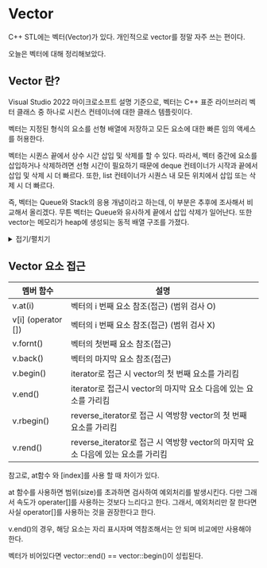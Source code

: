 # Vector

C++ STL에는 벡터(Vector)가 있다. 개인적으로 vector를 정말 자주 쓰는 편이다.

오늘은 벡터에 대해 정리해보았다.

## Vector 란?
Visual Studio 2022 마이크로소프트 설명 기준으로, 벡터는 C++ 표준 라이브러리 벡터 클래스 중 하나로 시컨스 컨테이너에 대한 클래스 템플릿이다.

벡터는 지정된 형식의 요소를 선형 배열에 저장하고 모든 요소에 대한 빠른 임의 액세스를 허용한다.

벡터는 시퀀스 끝에서 상수 시간 삽입 및 삭제를 할 수 있다. 
따라서, 벡터 중간에 요소를 삽입하거나 삭제하려면 선형 시간이 필요하기 때문에 deque 컨테이너가 시작과 끝에서 삽입 및 삭제 시 더 빠르다. 또한, 
list 컨테이너가 시퀀스 내 모든 위치에서 삽입 또는 삭제 시 더 빠르다. 

즉, 벡터는 Queue와 Stack의 응용 개념이라고 하는데, 이 부분은 추후에 조사해서 비교해서 올리겠다.
무튼 벡터는 Queue와 유사하게 끝에서 삽입 삭제가 일어난다. 또한 vector는 메모리가 heap에 생성되는 동적 배열 구조를 가졌다.
<details>
<summary> 접기/펼치기 </summary>
< 아래 부분은 조사가 더 필요할 것 같아서... >
  
  벡터는 현재 스토리지 용량보다 더 크게 늘려야 할 때 재할당이 발생하며 이때 다른 삽입 및 지우기에서 시퀀스 내 여러 스토리지 주소가 변경될 수 있다. 
이러한 경우 시퀀스의 변경되는 부분을 가리키는 반복기 또는 참조가 올바르지 않는 상태가 된다. 
재할당이 수행되지 않으면 삽입/삭제 지점 앞의 반복기와 참조만 올바른 상태로 유지된다.
</details>

## Vector 요소 접근
| 멤버 함수 | 설명|
|  ---- |  --- |
| v.at(i) | 벡터의 i 번째 요소 참조(접근) (범위 검사 O) |
| v[i] (operator []) | 벡터의 i 번째 요소 참조(접근) (범위 검사 X) |
| v.fornt() | 벡터의 첫번째 요소 참조(접근) |
| v.back() | 벡터의 마지막 요소 참조(접근) |
| v.begin() | iterator로 접근 시 vector의 첫 번째 요소를 가리킴 |
| v.end() | iterator로 접근시 vector의 마지막 요소 다음에 있는 요소를 가리킴 |
| v.rbegin() | reverse_iterator로 접근 시 역방향 vector의 첫 번째 요소를 가리킴 |
| v.rend() | reverse_iterator로 접근 시 역방향 vector의 마지막 요소 다음에 있는 요소를 가리킴 |

참고로, at함수 와 [index]를 사용 할 때 차이가 있다.

at 함수를 사용하면 범위(size)를 초과하면 검사하여 예외처리를 발생시킨다. 다만 그래서 속도가 operater[]를 사용하는 것보다 느리다고 한다.
그래서, 예외처리만 잘 한다면 사실 operator[]를 사용하는 것을 권장한다고 한다.

v.end()의 경우, 해당 요소는 자리 표시자며 역참조해서는 안 되며 비교에만 사용해야 한다. 

벡터가 비어있다면 vector::end() == vector::begin()이 성립된다.





